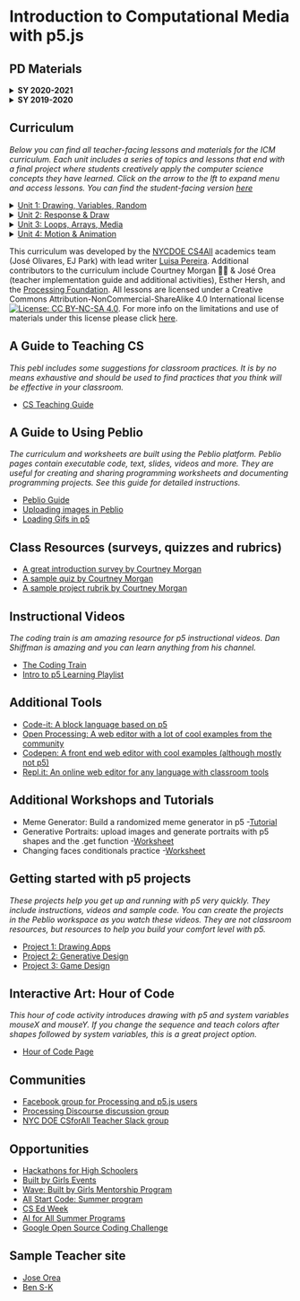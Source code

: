 # Introduction to Computational Media with p5.js

## PD Materials
<details>
 <summary><strong>SY 2020-2021</strong></summary>

#### Summer PD 2020

- Join our Google Classroom with your <strong>NYC Schools email</strong>. This is our landing page for resources and the hub of our online learning! You can do that by going [here](https://classroom.google.com/) once you are logged into your account, clicking the <strong>+</strong>, and entering code <strong>mc33qbm</strong>.

- [ICM November 2020 PD Slide Deck](https://docs.google.com/presentation/d/1SngUaK6lnUfjUyx2SYQh9PkUK4X9UlCvbz02DYQiwS4/edit?usp=sharing)

- [ICM October 2020 PD Slide Deck](https://docs.google.com/presentation/d/14MgDRJQacvVRtHb3AXkW0IWVsW-vLfofzOGg0TBunRg/edit?usp=sharing)

- [ICM Summer 2020 PD Slide Deck](https://docs.google.com/presentation/d/1QDYS6fXdvf6ibiVn7THJNDj5eWDucvaxtAStsXZEOkI/edit?usp=sharing)

- [Anchor Chart for Synchronous Learning](https://docs.google.com/document/d/1Mi9o_jFXyvhLKT2zOLh4joBWeMlsIFVyZb60xRScX0U/edit?usp=sharing)

- [NYCDOE CS4All Teacher Slack](https://cs4allteachers.slack.com)

- [Get Set for Virtual PD](https://docs.google.com/document/d/168A7vLz9dP-Fm0PnzoFg18DbHc8AnJ6XWRE6EEJ6VOc/edit?usp=sharing)

- [CS4All Zoom Best Practices](https://docs.google.com/document/d/1lEggJCE5LZWnBJ6rqNcP0Trtb1RqL5MKA-ZPWmpr49U/edit?usp=sharing)


 </details>
 
<details>
 <summary><strong>SY 2019-2020</strong></summary>
 
 #### Google Slides
 
   _These are the individual daily slides for SY 19-20. Copy them to your own Google Drive to modify them!_
   
- [CSI Slides Day 1](https://docs.google.com/presentation/d/1mzRYHrmfexKwKkiaZZS5DguoUz_esjuRMkk-IEJ9o-o/edit?usp=sharing)
 
- [CSI Slides Day 2](https://docs.google.com/presentation/d/11n00zseDKOjKUc2Pte8pyou9EcySIn4Skcu4QRm4L-Y/edit?usp=sharing)

- [CSI Slides Day 3](https://docs.google.com/presentation/d/1PzLnlFo9eLHXk_KdeHGJx9PBuY_QiyT0P3wMWJn40ag/edit?usp=sharing)

- [CSI Slides Day 4](https://docs.google.com/presentation/d/10PK631HZlc3jG8h_Ht-cU6xTH_twVqK__fSTwsYoHtE/edit?usp=sharing)

- [CSI Slides Day 5](https://docs.google.com/presentation/d/1PP6gUOF0o7YkmUd1V0uCCxOdd7ms-LlXtxqEvA9B_IY/edit?usp=sharing)

- [September 21, 2019 PD Slides](https://docs.google.com/presentation/d/1aCdAHY2njfWqQThV2W5Ne_mjDGPErhWL3fO1TXndZzM/edit?usp=sharing)

- [October 19, 2019 PD Slides](https://docs.google.com/presentation/d/13BhsKUdtPjCj-s-sKqJpgpdC7-XNSp77d2OIfdVgDRw/edit?usp=sharing)

- [November 16, 2019 PD Slides](https://docs.google.com/presentation/d/1_U11vqh6G102nDlNTB9JtNo8yFsAWxKYZw_1Bsydu_k/edit?usp=sharing)

- [January 11, 2020 PD Slides](https://docs.google.com/presentation/d/1NnmLBWu6KvyT_O38T1AHBumRBnmdmrpAETXILxrOoe4/edit?usp=sharing)

- [June 5, 2020 Community Meeting Slides](https://docs.google.com/presentation/d/1j_Y8bn5mW9QWNbaFwYM5OW96EoPJp3ac8fS0hcwuE1k/edit?usp=sharing)

- [p5.js Project Guide Template - Google Doc](https://drive.google.com/open?id=1nBAFg8KXdQPwJL-0N39mnvpXk5fJrhKLA3bbBEcMZpY)

#### Peblio Worksheets

_These pebls include the slides and sample code for PD._

- [PD Materials: CSI Day 1](https://demo.peblio.co/pebl/vFj5_NK0y)

- [PD Materials: CSI Day 2](https://demo.peblio.co/pebl/i5BdgItjl)

- [PD Materials: CSI Day 3](https://demo.peblio.co/pebl/8yxLcTuw8)

- [PD Materials: CSI Day 4](https://demo.peblio.co/pebl/Qb50Ipmir)

- [PD Materials: September 21, 2019](https://demo.peblio.co/pebl/EF-Nlm-y9)

- [PD Materials: October 19, 2019](https://demo.peblio.co/pebl/kPBEods6E)

- [PD Materials: November 16, 2019](https://demo.peblio.co/pebl/YIo1TzAjt)

- [PD Materials: January 11, 2020](https://demo.peblio.co/pebl/Zbn6G4Uww)

- [p5.js Project Guide Template](https://demo.peblio.co/pebl/3oHELZENk)

</details>

## Curriculum  
 _Below you can find all teacher-facing lessons and materials for the ICM curriculum. Each unit includes a series of topics and lessons that end with a final project where students creatively apply the computer science concepts they have learned. Click on the arrow to the lft to expand menu and access lessons. You can find the student-facing version [here](https://nycdoe-cs4all.github.io/index.html)_

<details><summary><a href="https://demo.peblio.co/profile/CS4ALL/folder/rkzenSqzN">Unit 1: Drawing, Variables, Random</a></summary>
  
- [Unit Overview](https://demo.peblio.co/pebl/KrE5DRXmW)

- [Unit 1 Remote Teaching Planning Document](https://docs.google.com/document/d/1LBKe4l4rxa6GzjVp9ioZAdfVByD9FMdrflBpDfDSDn4/edit?usp=sharing)

- [Remote Teching Unit Planning Document [Template]](https://docs.google.com/document/d/19fG27aeDip6BsPvGYSDRhYedOl9BNBRQHWd9HMH-jfM/edit?usp=sharing)

- [Topic 1: Grayscale Drawings](https://demo.peblio.co/profile/CS4ALL/folder/rJ6du6UfN)
  - [1.1: p5 Introduction](https://demo.peblio.co/profile/CS4ALL/folder/HkW5Vy_yH)
    - [Lesson Plan](https://demo.peblio.co/pebl/yR6_Zr4tD)
    - [Robot Worksheet](https://drive.google.com/file/d/1npDydYLTug3cDlfWjlijgH9ci-AcpdBV/view)
  - [1.2: Line Functions and Parameters](https://demo.peblio.co/profile/CS4ALL/folder/BJssV1uJB)
    - [Lesson Plan](https://demo.peblio.co/pebl/WjYpgWncc)
    - [Worksheet](https://demo.peblio.co/pebl/scRbvpIi3)
    - [Peblio Guide](https://demo.peblio.co/pebl/0W69aS64f)
    - [p5 Web Editor Guide](https://demo.peblio.co/pebl/w29xUZXfs)
  - [1.3: Rectangles, Ellipses, and Layering](https://demo.peblio.co/profile/CS4ALL/folder/HkupEkOJH)
    - [Lesson Plan](https://demo.peblio.co/pebl/7R-imgJ67)
    - [Worksheet](https://demo.peblio.co/pebl/YSue13I5l)
    - [Presentation Pebl](https://demo.peblio.co/pebl/ceeF3_kRm)
  - [1.4: Various Shapes, StrokeWeight, Fill](https://demo.peblio.co/profile/CS4ALL/folder/HyfkHydkH)
    - [Lesson Plan](https://demo.peblio.co/pebl/QsLzibyYu)
    - [Worksheet](https://demo.peblio.co/pebl/nFSwt9oKz)
  - [1.5 Mini Project- Taijutu Symbol](https://demo.peblio.co/profile/CS4ALL/folder/rk-bB1ukB)
    - [Lesson Plan](https://demo.peblio.co/pebl/6KegNoOJk)
    - [Worksheet](https://demo.peblio.co/pebl/NWOYrmgcE)   
    
- [Topic 2: Make it Vary](https://demo.peblio.co/profile/CS4ALL/folder/r1cY_pLME) 
  - [2.1: Intro to Variables: System Variables](https://demo.peblio.co/profile/CS4ALL/folder/HkgC7lFlS)
    - [Lesson Plan](https://demo.peblio.co/pebl/C3xYs1e-Y)
    - [Worksheet](https://demo.peblio.co/pebl/W1gi5Y6Ba)   
  - [2.2: Custom Variables ](https://demo.peblio.co/profile/CS4ALL/folder/ryOgNxYxr)
    - [Lesson Plan](https://demo.peblio.co/pebl/eSDHxd2Px)
    - [Worksheet](https://demo.peblio.co/pebl/qcd8ImdL-) 
  - [2.3: Random](https://demo.peblio.co/profile/CS4ALL/folder/B11G4gKxS)
    - [Lesson Plan](https://demo.peblio.co/pebl/Ak-VNgHY1)
    - [Worksheet](https://demo.peblio.co/pebl/FaVuy7DS_)  
  - [2.4: Mini Project: Emojis](https://demo.peblio.co/profile/CS4ALL/folder/BktXNeKlH)
    - [Lesson Plan](https://demo.peblio.co/pebl/nqg0ssqkX)
    - [Worksheet](https://demo.peblio.co/pebl/hx0crRYYG)  

- [Topic 3: Make it Colorful](https://demo.peblio.co/profile/CS4ALL/folder/B1ZtOTUM4)
  - [3.1: Intro to Color](https://demo.peblio.co/profile/CS4ALL/folder/H1c_acmbB)
    - [Lesson Plan](https://demo.peblio.co/pebl/zP5hWCUXI)
    - [Worksheet](https://demo.peblio.co/pebl/YQ-HFIWT8)   
  - [3.2: RGB vs HSB colorMode](https://demo.peblio.co/profile/CS4ALL/folder/rkZcTcmZr)
    - [Lesson Plan](https://demo.peblio.co/pebl/5YIJMLA7e)
    - [Worksheet](https://demo.peblio.co/pebl/ks5Wai1zi) 
  - [3.3: Color Palettes and Design](https://demo.peblio.co/profile/CS4ALL/folder/BJIja9Qbr)
    - [Lesson Plan](https://demo.peblio.co/pebl/KYYAxZyar)
    - [Worksheet](https://demo.peblio.co/pebl/qRw9rWGcr)  
    
  - [Final Project]( https://demo.peblio.co/profile/CS4ALL/folder/BkkY7_cG4)
  
  </details>

<details><summary><a href="https://demo.peblio.co/profile/CS4ALL/folder/B1mL8C2Q4">Unit 2: Response & Draw</a></summary>
 
- [Unit Overview](https://demo.peblio.co/pebl/3Q8q8S6p3)

- [Topic 1: Draw with Mouse 1.1 Conditionals and If Statements](https://demo.peblio.co/profile/CS4ALL/folder/rJHY8C3XE)
  - [1.1 Conditionals and IF Statements](https://demo.peblio.co/dashboard/CS4ALL/folder/H1TzvT4WH)
    - [Lesson Plan](https://demo.peblio.co/pebl/0Mb8qqN7X)
    - [Worksheet](https://demo.peblio.co/pebl/bLT2d4dHU)
  - [1.2 Conditionals and If, Else If, Else Statements](https://demo.peblio.co/profile/CS4ALL/folder/H1CmSAEbH)
    - [Lesson Plan](https://demo.peblio.co/pebl/qwW7C-h3E)
    - [Worksheet: If else](https://demo.peblio.co/pebl/vgrgvg9x9)
    - [Worksheet: Traffic light challenge](https://demo.peblio.co/pebl/yb6SsmXCM)
  - [1.3 Logical Operators AND and OR](https://demo.peblio.co/profile/CS4ALL/folder/HJe03AEbS)
    - [Lesson Plan](https://demo.peblio.co/pebl/dYNZPsB0h)
    - [Worksheet](https://demo.peblio.co/pebl/ugOMyD8SK)    
  - [1.4: Draw with a mouse](https://demo.peblio.co/profile/CS4ALL/folder/HkxSNbHbB)
    - [Lesson Plan](https://demo.peblio.co/pebl/NOGaWnInt)
    - [Worksheet](https://demo.peblio.co/pebl/ilJCpsv9H)
  - [1.5: The Map Function](https://demo.peblio.co/profile/CS4ALL/folder/SkzPEZHbS)
    - [Lesson Plan](https://demo.peblio.co/pebl/ePeeWGiSt)
    - [Worksheet](https://demo.peblio.co/pebl/GoXmjjifS)
    
- [Topic 2: Hover and Click on Things](https://demo.peblio.co/profile/CS4ALL/folder/Hkqk1fmVN)
  - [2.1: Hover and Conditional Statements](https://demo.peblio.co/profile/CS4ALL/folder/Bk6MrJRZr)
    - [Lesson Plan](https://demo.peblio.co/pebl/cag17i8tY)
    - [Worksheet](https://demo.peblio.co/pebl/gvI5HqpAq)
  - [2.2: Rectangles and Clicks](https://demo.peblio.co/profile/CS4ALL/folder/SJkVH10br)
    - [Lesson Plan](https://demo.peblio.co/pebl/6CAL0F6HR)
    - [Worksheet](https://demo.peblio.co/pebl/l64jmFy94)
  - [2.3: Mini Project: Light Switch Game](https://demo.peblio.co/profile/CS4ALL/folder/HyWHHkRWr)
    - [Lesson Plan](https://demo.peblio.co/pebl/JmmZsUUQf)
    - [Worksheet](https://demo.peblio.co/pebl/V8F5bcU9Y)
    
- [Topic 3: Press Keys](https://demo.peblio.co/profile/CS4ALL/folder/H1gekM74E)
  - [3.1: Key Presses and Conditionals](https://demo.peblio.co/profile/CS4ALL/folder/HyT4Uk0-H)
    - [Lesson Plan](https://demo.peblio.co/pebl/-YC928BR6)
    - [Worksheet](https://demo.peblio.co/pebl/KwIfg-uw-)
    
- [Final Project](https://demo.peblio.co/profile/CS4ALL/folder/BJchChV-r)
    - [Lesson Plan](https://demo.peblio.co/pebl/28PkzoPNu)
    - [Worksheet](https://demo.peblio.co/pebl/xFOeADwoL)

</details>

<details><summary><a href="https://demo.peblio.co/profile/CS4ALL/folder/ry7OAk22N">Unit 3: Loops, Arrays, Media</a></summary>
 
 - [Unit Overview](https://demo.peblio.co/pebl/5UkJ7hwyu)

- [Topic 1: Loops](https://demo.peblio.co/profile/CS4ALL/folder/rkKlPplpN)
  - [1.1: While Loops](https://demo.peblio.co/profile/CS4ALL/folder/ByzQgXp-r)
    - [Lesson Plan](https://demo.peblio.co/pebl/Ia3_bZu7M)
    - [Worksheet](https://demo.peblio.co/pebl/NAC0z8n0t)
  - [1.2: For Loops I](https://demo.peblio.co/profile/CS4ALL/folder/BkmExXTbB)
    - [Lesson Plan](https://demo.peblio.co/pebl/pIzNh9ZBI)
    - [Worksheet](https://demo.peblio.co/pebl/3oh4VZjXC)
  - [1.3: For Loops II](https://demo.peblio.co/profile/CS4ALL/folder/SyPrgQ6-r)
    - [Lesson Plan](https://demo.peblio.co/pebl/ja5FnI8XA)
    - [Worksheet](https://demo.peblio.co/pebl/VVHSu79Yu)
  - [1.4: Variation in For Loops](https://demo.peblio.co/profile/CS4ALL/folder/SJs8eQaZS)
    - [Lesson Plan](https://demo.peblio.co/pebl/Sp4zpr4hr)
    - [Worksheet](https://demo.peblio.co/pebl/D4oE0bkPk)
  - [1.5: Nested For Loops](https://demo.peblio.co/profile/CS4ALL/folder/rJGOgQaWS)
    - [Lesson Plan](https://demo.peblio.co/pebl/2i41We1oc)
    - [Worksheet](https://demo.peblio.co/pebl/k_nw1Y_MD)
  - [1.6: Mini Project: Wallpaper](https://demo.peblio.co/profile/CS4ALL/folder/B1KKgm6ZH)
    - [Lesson Plan](https://demo.peblio.co/pebl/oP8o2mTsh)
    - [Project Template](https://demo.peblio.co/pebl/fPElZ0m2I)
    
- [Topic 2: Arrays](https://demo.peblio.co/profile/CS4ALL/folder/HyJRvTl64)
  - [2.1: Introduction to Arrays](https://demo.peblio.co/profile/CS4ALL/folder/ByGbKgWDB)
    - [Lesson Plan](https://demo.peblio.co/pebl/9uZAOWQKa)
    - [Worksheet](https://demo.peblio.co/pebl/Y3JJeNuaS)
  - [2.2: Arrays and floor() Function](https://demo.peblio.co/profile/CS4ALL/folder/HkR0KxWvB)
    - [Lesson Plan](https://demo.peblio.co/pebl/nU5TelKJf)
    - [Worksheet](https://demo.peblio.co/pebl/XavNfuHEJ)
  - [2.3: Arrays and Loops](https://demo.peblio.co/profile/CS4ALL/folder/ByGgcxbwr)
    - [Lesson Plan](https://demo.peblio.co/pebl/lea66r4_Q)
    - [Worksheet](https://demo.peblio.co/pebl/mRsBwcZgv)
    
- [Topic 3: Media](https://demo.peblio.co/profile/CS4ALL/folder/rkbk61b6N)
  - [3.1 Preload, Load Image, Display Image](https://demo.peblio.co/profile/CS4ALL/folder/BkPs2WWDr)
    - [Lesson Plan](https://demo.peblio.co/pebl/PaWg1fKWD)
  - [3.2 Images & Arrays with ML5](https://demo.peblio.co/profile/CS4ALL/folder/HyiAhZ-vr)
    - [Lesson Plan](https://demo.peblio.co/pebl/kARTc2nTG)
  - [3.3 Image Manipulation (Position, Size, Tint)](https://demo.peblio.co/profile/CS4ALL/folder/SJ0g6bZvB)
    - [Lesson Plan](https://demo.peblio.co/pebl/qrmFm_54_)
    - [Worksheet](https://demo.peblio.co/pebl/v9xL6IeOV)
  - [3.4 Mini-Project: Vision Board ](https://demo.peblio.co/profile/CS4ALL/folder/BJIHTW-DS)
    - [Lesson Plan](https://demo.peblio.co/pebl/NDE9dky3-)
    - [Worksheet](https://demo.peblio.co/pebl/z_vUtPTPA)
    
- [Topic 4: Typography](https://demo.peblio.co/profile/CS4ALL/folder/H1P24B-p4)
  - [4.1 Fonts and Text Styling](https://demo.peblio.co/profile/CS4ALL/folder/B10fbMbwr)
    - [Lesson Plan](https://demo.peblio.co/pebl/s4r1kQ6n6)
    - [Worksheet](https://demo.peblio.co/pebl/4fF-Sb1Vd)
  - [4.2: Mini-Project: Kinetic Type](https://demo.peblio.co/profile/CS4ALL/folder/r1hNZzZvB)
    - [Lesson Plan](https://demo.peblio.co/pebl/P6i2V2QVK)
    - [Worksheet](https://demo.peblio.co/pebl/Xffbv1ep9)
    
- [Topic 5: Sound](https://demo.peblio.co/profile/CS4ALL/folder/H1jfMUZTN)
  - [5.1 Sound Files](https://demo.peblio.co/profile/CS4ALL/folder/HJ0R-MWvr)
    - [Lesson Plan](https://demo.peblio.co/pebl/ZEB1274Nr)
    - [Worksheet](https://demo.peblio.co/pebl/hvXTa-pgW)
  - [5.2 Playing Sounds](https://demo.peblio.co/profile/CS4ALL/folder/BywxGzbPS)
    - [Lesson Plan](https://demo.peblio.co/pebl/momVoq8Ix)
    - [Worksheet](https://demo.peblio.co/pebl/6kDQHxEvE)
  - [5.3 Mini-Project: Musical Keyboard](https://demo.peblio.co/profile/CS4ALL/folder/SkTZGMWPH)
    - [Lesson Plan](https://demo.peblio.co/pebl/Zn56hrl2Q)
    - [Worksheet](https://demo.peblio.co/pebl/VuIpP6p0l)    
 
- [Unit 3 Final Project](https://demo.peblio.co/profile/CS4ALL/folder/SJmOfzbDB)
    - [Lesson Plan](https://demo.peblio.co/pebl/G8AlyuHEf)
    - [Worksheet](https://demo.peblio.co/pebl/mLkGFnO1_)

</details>

<details><summary><a href="https://demo.peblio.co/dashboard/CS4ALL/folder/Bya9TUrVI">Unit 4: Motion & Animation </a></summary>
 
- [Unit 4 Overview](https://demo.peblio.co/pebl/-cJ27bCo)
 
- [Topic 1: Loops](https://demo.peblio.co/profile/CS4ALL/folder/rkKlPplpN)
  - [1.1: Intro to Motion with Flipbooks](https://demo.peblio.co/dashboard/CS4ALL/folder/Hk_FTYkv8)
    - [Lesson Plan](https://demo.peblio.co/pebl/yk82Eu8U)
    - [Worksheet](https://demo.peblio.co/pebl/u9CzqpbaR)
  - [1.2: Move In All Directions](https://demo.peblio.co/dashboard/CS4ALL/folder/SkE319kP8)
    - [Lesson Plan](https://demo.peblio.co/pebl/HjnhfF4t_)
    - [Worksheet](https://demo.peblio.co/pebl/ufWGTQ-dF)
  - [Mini Project: DVD Logo](https://demo.peblio.co/dashboard/CS4ALL/folder/H1OfyskDL)
    - [Lesson Plan](https://demo.peblio.co/pebl/Helqmvxwq)
    - [Worksheet](https://demo.peblio.co/pebl/ARYfbjwhW)
 
- [Topic 2: Transformations](https://demo.peblio.co/dashboard/CS4ALL/folder/rJTIyhyP8)
  - [2.1: Transformations with Push & Pop](https://demo.peblio.co/dashboard/CS4ALL/folder/Hk_FTYkv8)
    - [Lesson Plan](https://demo.peblio.co/pebl/bU1ebZ0yC)
    - [Worksheet]()
  - [2.2: Rotate](https://demo.peblio.co/dashboard/CS4ALL/folder/HJGae21wL)
    - [Lesson Plan](https://demo.peblio.co/pebl/uDBcWO-YW)
    - [Worksheet](https://demo.peblio.co/pebl/zhUUW6eBb)
   
- [Topic 3: Sine and Cosine](https://demo.peblio.co/dashboard/CS4ALL/folder/ryKzO3yv8)
  - [3.1: Sine](https://demo.peblio.co/dashboard/CS4ALL/folder/Bkq7_hJvL)
    - [Lesson Plan](https://demo.peblio.co/pebl/e8TZV7ilk)
    - [Worksheet](https://demo.peblio.co/pebl/zEuOmHtNa)
  - [3.2: Cosine && Circular Motion](https://demo.peblio.co/dashboard/CS4ALL/folder/BkDveayPU)
    - [Lesson Plan](https://demo.peblio.co/pebl/Rc6apUYWx)
    - [Worksheet](https://demo.peblio.co/pebl/jsKpWutTc)
 
 - [Unit 4 Final Project](https://demo.peblio.co/dashboard/CS4ALL/folder/SyindTJP8)
    - [Lesson Plan](https://demo.peblio.co/pebl/V6n3k8xbC)
    - [Worksheet](https://demo.peblio.co/pebl/pJNLPA3Dt)
 
 </details>

This curriculum was developed by the [NYCDOE CS4All](http://cs4all.nyc) academics team (José Olivares, EJ Park) with lead writer [Luisa Pereira](http://www.luisapereira.net/). Additional contributors to the curriculum include Courtney Morgan :ok_woman:  & José Orea (teacher implementation guide and additional activities), Esther Hersh, and the [Processing Foundation](https://processingfoundation.org/). All lessons are licensed under a Creative Commons Attribution-NonCommercial-ShareAlike 4.0 International license [![License: CC BY-NC-SA 4.0](https://licensebuttons.net/l/by-nc-sa/4.0/80x15.png)](https://creativecommons.org/licenses/by-nc-sa/4.0/). For more info on the limitations and use of materials under this license please click [here](https://creativecommons.org/licenses/by-nc-sa/4.0/). 

## A Guide to Teaching CS
_This pebl includes some suggestions for classroom practices. It is by no means exhaustive and should be used to find practices that you think will be effective in your classroom._
- [CS Teaching Guide](https://demo.peblio.co/pebl/rMb6jcnem)

## A Guide to Using Peblio 
_The curriculum and worksheets are built using the Peblio platform. Peblio pages contain executable code, text, slides, videos and more. They are useful for creating and sharing programming worksheets and documenting programming projects. See this guide for detailed instructions._
- [Peblio Guide](https://demo.peblio.co/pebl/XeJAt6pVQ)
- [Uploading images in Peblio](https://demo.peblio.co/pebl/5qrWMaoi6)
- [Loading Gifs in p5](https://demo.peblio.co/pebl/b6F-rrWDF)

## Class Resources (surveys, quizzes and rubrics)
- [A great introduction survey by Courtney Morgan](https://docs.google.com/forms/d/1pzjxSHfZz4eSeGgvQJ-WEsx4pYlZ4Zk5ChxqCUhQxcQ/viewform?edit_requested=true)
- [A sample quiz by Courtney Morgan](https://docs.google.com/document/d/1UsYGa4Z0lrX5ImtD0QoF6aSzN5FyVdvR5ofvlQOMMEk/edit)
- [A sample project rubrik by Courtney Morgan](https://docs.google.com/document/d/1p8NR5mL1rEK0HZA25bN-7Jb5zITPiu6dTIn-yCsgEgs/edit)

## Instructional Videos 
_The coding train is am amazing resource for p5 instructional videos. Dan Shiffman is amazing and you can learn anything from his channel._

- [The Coding Train](https://www.youtube.com/playlist?list=PLRqwX-V7Uu6Zy51Q-x9tMWIv9cueOFTFA)
- [Intro to p5 Learning Playlist](https://www.youtube.com/playlist?list=PLRqwX-V7Uu6Zy51Q-x9tMWIv9cueOFTFA)

## Additional Tools 
- [Code-it: A block language based on p5](https://app.code-it-studio.de/makerspace/54)
- [Open Processing: A web editor with a lot of cool examples from the community](https://www.openprocessing.org/)
- [Codepen: A front end web editor with cool examples (although mostly not p5)](https://codepen.io/)
- [Repl.it: An online web editor for any language with classroom tools](https://repl.it/)

## Additional Workshops and Tutorials  
- Meme Generator: Build a randomized meme generator in p5
  -[Tutorial](https://demo.peblio.co/pebl/qsH5OOeV3)
- Generative Portraits: upload images and generate portraits with p5 shapes and the .get function
  -[Worksheet](https://demo.peblio.co/pebl/c3fUnHI9v)
- Changing faces conditionals practice
 -[Worksheet](https://demo.peblio.co/pebl/r_n96oWxQ)

## Getting started with p5 projects 
_These projects help you get up and running with p5 very quickly. They include instructions, videos and sample code. You can create the projects in the Peblio workspace as you watch these videos. They are not classroom resources, but resources to help you build your comfort level with p5._

- [Project 1: Drawing Apps](https://demo.peblio.co/pebl/Muth86erj)
- [Project 2: Generative Design](https://demo.peblio.co/pebl/xtShIBrtc)
- [Project 3: Game Design](https://demo.peblio.co/pebl/oqwx-4Zz7)

## Interactive Art: Hour of Code
_This hour of code activity introduces drawing with p5 and system variables mouseX and mouseY. If you change the sequence and teach colors after shapes followed by system variables, this is a great project option._
- [Hour of Code Page](https://www.peblio.co/hour-of-code)

## Communities 
- [Facebook group for Processing and p5.js users](https://www.facebook.com/search/top/?q=creative%20coding%20with%20processing%20and%20p5.js&epa=SEARCH_BOX)
- [Processing Discourse discussion group](https://discourse.processing.org/) 
- [NYC DOE CSforAll Teacher Slack group](https://join.slack.com/t/cs4allteachers/shared_invite/enQtMzIwODg0NjEyMzg2LWNhNTI0ODk1N2RkNTQwODMxMTNhYjE1ZWYyMzZiNjM5MDRjZTQ5NTNlMGI5MjQ0OGY1MjQ2ODc0MDcwZGY2YTI) 

## Opportunities 
- [Hackathons for High Schoolers](https://hackathons.hackclub.com/)
- [Built by Girls Events](https://www.builtbygirls.com/events-calendar)
- [Wave: Built by Girls Mentorship Program](https://www.builtbygirls.com/about-wave)
- [All Start Code: Summer program](https://www.allstarcode.org/)
- [CS Ed Week](https://csedweek.org/)
- [AI for All Summer Programs](http://ai-4-all.org/summer-programs/)
- [Google Open Source Coding Challenge](https://codein.withgoogle.com/archive/)

## Sample Teacher site 
- [Jose Orea](https://josesclassroom.weebly.com/)
- [Ben S-K](http://bsk.education/)

